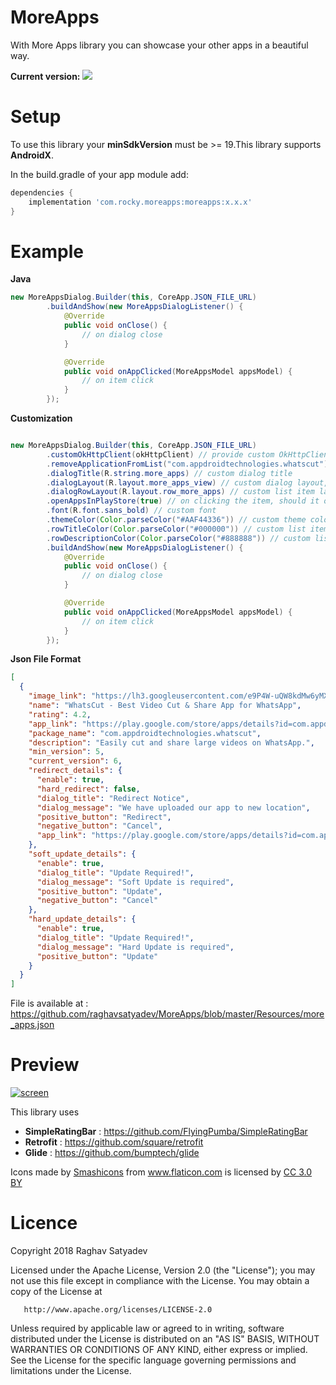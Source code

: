 # MoreApps
With More Apps library you can showcase your other apps in a beautiful way.

**Current version:**  <a href='https://bintray.com/raghavsatyadev/Maven/MoreApps/_latestVersion'><img src='https://api.bintray.com/packages/raghavsatyadev/Maven/MoreApps/images/download.svg'></a>

# Setup
To use this library your **minSdkVersion** must be >= 19.This library supports **AndroidX**.

In the build.gradle of your app module add:

```gradle
dependencies {
    implementation 'com.rocky.moreapps:moreapps:x.x.x'
}
```

# Example

**Java**

```java
new MoreAppsDialog.Builder(this, CoreApp.JSON_FILE_URL)
        .buildAndShow(new MoreAppsDialogListener() {
            @Override
            public void onClose() {
                // on dialog close
            }

            @Override
            public void onAppClicked(MoreAppsModel appsModel) {
                // on item click
            }
        });
```

**Customization**

```java

new MoreAppsDialog.Builder(this, CoreApp.JSON_FILE_URL)
        .customOkHttpClient(okHttpClient) // provide custom OkHttpClient
        .removeApplicationFromList("com.appdroidtechnologies.whatscut") // to remove an application from the list, give package name here
        .dialogTitle(R.string.more_apps) // custom dialog title
        .dialogLayout(R.layout.more_apps_view) // custom dialog layout, read more instructions in it's javadoc
        .dialogRowLayout(R.layout.row_more_apps) // custom list item layout, read more instructions in it's javadoc
        .openAppsInPlayStore(true) // on clicking the item, should it open in the play store
        .font(R.font.sans_bold) // custom font
        .themeColor(Color.parseColor("#AAF44336")) // custom theme color, read more in javadoc default primary color
        .rowTitleColor(Color.parseColor("#000000")) // custom list item title color
        .rowDescriptionColor(Color.parseColor("#888888")) // custom list item description color
        .buildAndShow(new MoreAppsDialogListener() {
            @Override
            public void onClose() {
                // on dialog close
            }

            @Override
            public void onAppClicked(MoreAppsModel appsModel) {
                // on item click
            }
        });

```

**Json File Format**
```json
[
  {
    "image_link": "https://lh3.googleusercontent.com/e9P4W-uQW8kdMw6yMX6NSHiy9KL7gvMPUugh4r2lOSYECTFuvZhl_rqKAlma43qA4uM8=s180-rw",
    "name": "WhatsCut - Best Video Cut & Share App for WhatsApp",
    "rating": 4.2,
    "app_link": "https://play.google.com/store/apps/details?id=com.appdroidtechnologies.whatscut",
    "package_name": "com.appdroidtechnologies.whatscut",
    "description": "Easily cut and share large videos on WhatsApp.",
    "min_version": 5,
    "current_version": 6,
    "redirect_details": {
      "enable": true,
      "hard_redirect": false,
      "dialog_title": "Redirect Notice",
      "dialog_message": "We have uploaded our app to new location",
      "positive_button": "Redirect",
      "negative_button": "Cancel",
      "app_link": "https://play.google.com/store/apps/details?id=com.appdroidtechnologies.whatscut"
    },
    "soft_update_details": {
      "enable": true,
      "dialog_title": "Update Required!",
      "dialog_message": "Soft Update is required",
      "positive_button": "Update",
      "negative_button": "Cancel"
    },
    "hard_update_details": {
      "enable": true,
      "dialog_title": "Update Required!",
      "dialog_message": "Hard Update is required",
      "positive_button": "Update"
    }
  }
]
```

File is available at : https://github.com/raghavsatyadev/MoreApps/blob/master/Resources/more_apps.json

# Preview

[![screen](https://raw.githubusercontent.com/raghavsatyadev/MoreApps/master/Resources/Option-1.png)](https://github.com/raghavsatyadev/MoreApps)

This library uses 

- **SimpleRatingBar** :  https://github.com/FlyingPumba/SimpleRatingBar
- **Retrofit** : https://github.com/square/retrofit
- **Glide** : https://github.com/bumptech/glide

<div>Icons made by <a href="https://www.flaticon.com/authors/smashicons" title="Smashicons">Smashicons</a> from <a href="https://www.flaticon.com/" 			    title="Flaticon">www.flaticon.com</a> is licensed by <a href="http://creativecommons.org/licenses/by/3.0/" 			    title="Creative Commons BY 3.0" target="_blank">CC 3.0 BY</a></div>


# Licence
Copyright 2018 Raghav Satyadev

   Licensed under the Apache License, Version 2.0 (the "License");
   you may not use this file except in compliance with the License.
   You may obtain a copy of the License at

       http://www.apache.org/licenses/LICENSE-2.0

   Unless required by applicable law or agreed to in writing, software
   distributed under the License is distributed on an "AS IS" BASIS,
   WITHOUT WARRANTIES OR CONDITIONS OF ANY KIND, either express or implied.
   See the License for the specific language governing permissions and
   limitations under the License.

